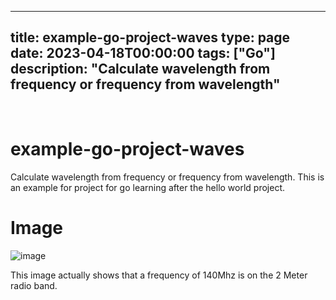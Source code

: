 
---
title: example-go-project-waves
type: page
date: 2023-04-18T00:00:00
tags: ["Go"]
description: "Calculate wavelength from frequency or frequency from wavelength"
---


<br>

# example-go-project-waves
Calculate wavelength from frequency or frequency from wavelength. This is an example for project for go learning after the hello world project.

# Image
![image](https://github.com/JakeRoggenbuck/example-go-project-waves/assets/35516367/4148ef3d-0af1-4efa-b28b-78b920fd8cc8)

This image actually shows that a frequency of 140Mhz is on the 2 Meter radio band.

